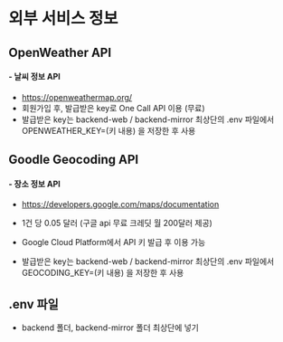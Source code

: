 # 외부 서비스 정보

## OpenWeather API

#### - 날씨 정보 API

- https://openweathermap.org/
- 회원가입 후, 발급받은 key로 One Call API 이용 (무료)
- 발급받은 key는 backend-web / backend-mirror 최상단의 .env 파일에서 OPENWEATHER_KEY=(키 내용) 을 저장한 후 사용

## Goodle Geocoding API

#### - 장소 정보 API

- https://developers.google.com/maps/documentation

- 1건 당 0.05 달러 (구글 api 무료 크레딧 월 200달러 제공)
- Google Cloud Platform에서 API 키 발급 후 이용 가능
- 발급받은 key는 backend-web / backend-mirror 최상단의 .env 파일에서 GEOCODING_KEY=(키 내용) 을 저장한 후 사용

## .env 파일

- backend 폴더, backend-mirror 폴더 최상단에 넣기
